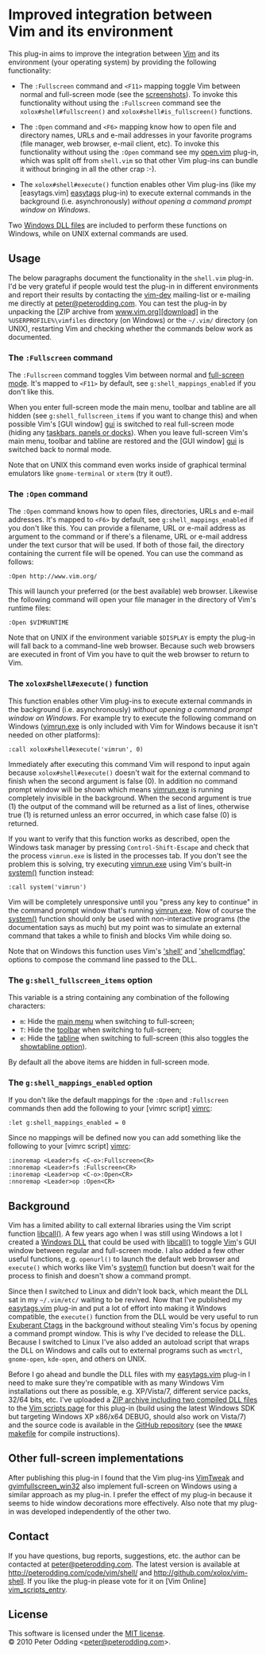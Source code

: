 # Improved integration between <br> Vim and its environment

This plug-in aims to improve the integration between [Vim][vim] and its environment (your operating system) by providing the following functionality:

 * The `:Fullscreen` command and `<F11>` mapping toggle Vim between normal and full-screen mode (see the [screenshots](http://peterodding.com/code/vim/shell/screenshots/)). To invoke this functionality without using the `:Fullscreen` command see the `xolox#shell#fullscreen()` and `xolox#shell#is_fullscreen()` functions.

 * The `:Open` command and `<F6>` mapping know how to open file and directory names, URLs and e-mail addresses in your favorite programs (file manager, web browser, e-mail client, etc). To invoke this functionality without using the `:Open` command see my [open.vim](http://peterodding.com/code/vim/open-associated-programs/) plug-in, which was split off from `shell.vim` so that other Vim plug-ins can bundle it without bringing in all the other crap :-).

 * The `xolox#shell#execute()` function enables other Vim plug-ins (like my [easytags.vim] [easytags] plug-in) to execute external commands in the background (i.e. asynchronously) *without opening a command prompt window on Windows*.

Two [Windows DLL files][dll] are included to perform these functions on Windows, while on UNIX external commands are used.

## Usage

The below paragraphs document the functionality in the `shell.vim` plug-in. I'd be very grateful if people would test the plug-in in different environments and report their results by contacting the [vim-dev](http://vimdoc.sourceforge.net/htmldoc/intro.html#vim-dev) mailing-list or e-mailing me directly at <peter@peterodding.com>. You can test the plug-in by unpacking the [ZIP archive from www.vim.org][download] in the `%USERPROFILE%\vimfiles` directory (on Windows) or the `~/.vim/` directory (on UNIX), restarting Vim and checking whether the commands below work as documented.

### The `:Fullscreen` command

The `:Fullscreen` command toggles Vim between normal and [full-screen mode](http://peterodding.com/code/vim/shell/screenshots/). It's mapped to `<F11>` by default, see `g:shell_mappings_enabled` if you don't like this.

When you enter full-screen mode the main menu, toolbar and tabline are all hidden (see `g:shell_fullscreen_items` if you want to change this) and when possible Vim's [GUI window] [gui] is switched to real full-screen mode (hiding any [taskbars, panels or docks](http://en.wikipedia.org/wiki/Taskbar)). When you leave full-screen Vim's main menu, toolbar and tabline are restored and the [GUI window] [gui] is switched back to normal mode.

Note that on UNIX this command even works inside of graphical terminal emulators like `gnome-terminal` or `xterm` (try it out!).

### The `:Open` command

The `:Open` command knows how to open files, directories, URLs and e-mail addresses. It's mapped to `<F6>` by default, see `g:shell_mappings_enabled` if you don't like this. You can provide a filename, URL or e-mail address as argument to the command or if there's a filename, URL or e-mail address under the text cursor that will be used. If both of those fail, the directory containing the current file will be opened. You can use the command as follows:

    :Open http://www.vim.org/

This will launch your preferred (or the best available) web browser. Likewise the following command will open your file manager in the directory of Vim's runtime files:

    :Open $VIMRUNTIME

Note that on UNIX if the environment variable `$DISPLAY` is empty the plug-in will fall back to a command-line web browser. Because such web browsers are executed in front of Vim you have to quit the web browser to return to Vim.

### The `xolox#shell#execute()` function

This function enables other Vim plug-ins to execute external commands in the background (i.e. asynchronously) *without opening a command prompt window on Windows*. For example try to execute the following command on Windows ([vimrun.exe][vimrun] is only included with Vim for Windows because it isn't needed on other platforms):

    :call xolox#shell#execute('vimrun', 0)

Immediately after executing this command Vim will respond to input again because `xolox#shell#execute()` doesn't wait for the external command to finish when the second argument is false (0). In addition no command prompt window will be shown which means [vimrun.exe][vimrun] is running completely invisible in the background. When the second argument is true (1) the output of the command will be returned as a list of lines, otherwise true (1) is returned unless an error occurred, in which case false (0) is returned.

If you want to verify that this function works as described, open the Windows task manager by pressing `Control-Shift-Escape` and check that the process `vimrun.exe` is listed in the processes tab. If you don't see the problem this is solving, try executing [vimrun.exe][vimrun] using Vim's built-in [system()][system] function instead:

    :call system('vimrun')

Vim will be completely unresponsive until you "press any key to continue" in the command prompt window that's running [vimrun.exe][vimrun]. Now of course the [system()][system] function should only be used with non-interactive programs (the documentation says as much) but my point was to simulate an external command that takes a while to finish and blocks Vim while doing so.

Note that on Windows this function uses Vim's ['shell'][sh_opt] and ['shellcmdflag'][shcf_opt] options to compose the command line passed to the DLL.

### The `g:shell_fullscreen_items` option

This variable is a string containing any combination of the following characters:

 * `m`: Hide the [main menu](http://vimdoc.sourceforge.net/htmldoc/options.html#%27go-m%27) when switching to full-screen;
 * `T`: Hide the [toolbar](http://vimdoc.sourceforge.net/htmldoc/options.html#%27go-T%27) when switching to full-screen;
 * `e`: Hide the [tabline](http://vimdoc.sourceforge.net/htmldoc/options.html#%27go-e%27) when switching to full-screen (this also toggles the [showtabline option](http://vimdoc.sourceforge.net/htmldoc/options.html#%27showtabline%27)).

By default all the above items are hidden in full-screen mode.

### The `g:shell_mappings_enabled` option

If you don't like the default mappings for the `:Open` and `:Fullscreen` commands then add the following to your [vimrc script] [vimrc]:

    :let g:shell_mappings_enabled = 0

Since no mappings will be defined now you can add something like the following to your [vimrc script] [vimrc]:

    :inoremap <Leader>fs <C-o>:Fullscreen<CR>
    :nnoremap <Leader>fs :Fullscreen<CR>
    :inoremap <Leader>op <C-o>:Open<CR>
    :nnoremap <Leader>op :Open<CR>

## Background

Vim has a limited ability to call external libraries using the Vim script function [libcall()][libcall]. A few years ago when I was still using Windows a lot I created a [Windows DLL][dll] that could be used with [libcall()][libcall] to toggle [Vim][vim]'s GUI window between regular and full-screen mode. I also added a few other useful functions, e.g. `openurl()` to launch the default web browser and `execute()` which works like Vim's [system()][system] function but doesn't wait for the process to finish and doesn't show a command prompt.

Since then I switched to Linux and didn't look back, which meant the DLL sat in my `~/.vim/etc/` waiting to be revived. Now that I've published my [easytags.vim][easytags] plug-in and put a lot of effort into making it Windows compatible, the `execute()` function from the DLL would be very useful to run [Exuberant Ctags][ctags] in the background without stealing Vim's focus by opening a command prompt window. This is why I've decided to release the DLL. Because I switched to Linux I've also added an autoload script that wraps the DLL on Windows and calls out to external programs such as `wmctrl`, `gnome-open`, `kde-open`, and others on UNIX.

Before I go ahead and bundle the DLL files with my [easytags.vim][easytags] plug-in I need to make sure they're compatible with as many Windows Vim installations out there as possible, e.g. XP/Vista/7, different service packs, 32/64 bits, etc. I've uploaded a [ZIP archive including two compiled DLL files][download] to the [Vim scripts page][vim_scripts_entry] for this plug-in (build using the latest Windows SDK but targeting Windows XP x86/x64 DEBUG, should also work on Vista/7) and the source code is available in the [GitHub repository](http://github.com/xolox/vim-shell) (see the `NMAKE` [makefile](http://github.com/xolox/vim-shell/blob/master/dll/Makefile) for compile instructions).

## Other full-screen implementations

After publishing this plug-in I found that the Vim plug-ins [VimTweak](http://www.vim.org/scripts/script.php?script_id=687) and [gvimfullscreen_win32](http://www.vim.org/scripts/script.php?script_id=2596) also implement full-screen on Windows using a similar approach as my plug-in. I prefer the effect of my plug-in because it seems to hide window decorations more effectively. Also note that my plug-in was developed independently of the other two.

## Contact

If you have questions, bug reports, suggestions, etc. the author can be contacted at <peter@peterodding.com>. The latest version is available at <http://peterodding.com/code/vim/shell/> and <http://github.com/xolox/vim-shell>. If you like the plug-in please vote for it on [Vim Online] [vim_scripts_entry].

## License

This software is licensed under the [MIT license](http://en.wikipedia.org/wiki/MIT_License).  
© 2010 Peter Odding &lt;<peter@peterodding.com>&gt;.


[ctags]: http://en.wikipedia.org/wiki/Ctags
[dll]: http://en.wikipedia.org/wiki/Dynamic-link_library
[download]: http://peterodding.com/code/vim/downloads/shell.zip
[easytags]: http://peterodding.com/code/vim/easytags/
[gui]: http://vimdoc.sourceforge.net/htmldoc/gui.html#GUI
[libcall]: http://vimdoc.sourceforge.net/htmldoc/eval.html#libcall()
[sh_opt]: http://vimdoc.sourceforge.net/htmldoc/options.html#%27shell%27
[shcf_opt]: http://vimdoc.sourceforge.net/htmldoc/options.html#%27shellcmdflag%27
[system]: http://vimdoc.sourceforge.net/htmldoc/eval.html#system()
[vim]: http://www.vim.org/
[vim_scripts_entry]: http://www.vim.org/scripts/script.php?script_id=3123
[vimrc]: http://vimdoc.sourceforge.net/htmldoc/starting.html#vimrc
[vimrun]: http://vimdoc.sourceforge.net/htmldoc/gui_w32.html#win32-vimrun
